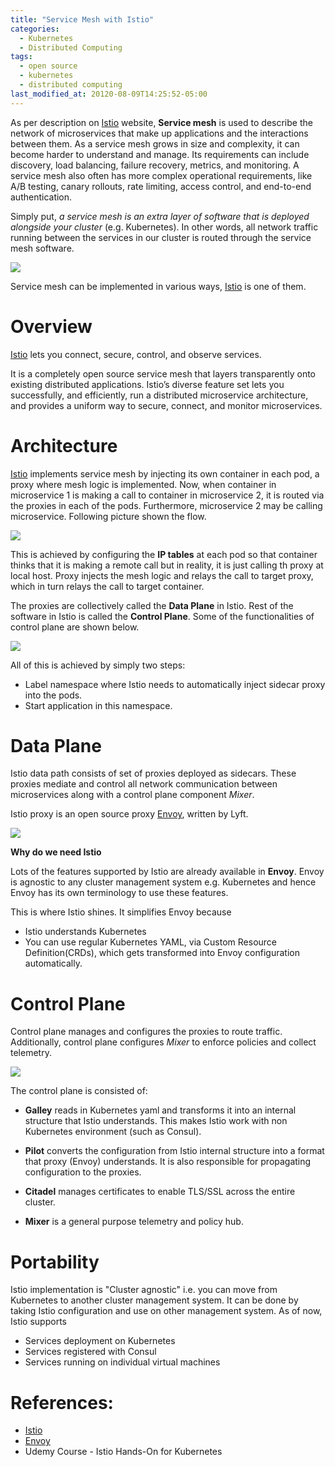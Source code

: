 ```yaml
---
title: "Service Mesh with Istio"
categories:
  - Kubernetes
  - Distributed Computing
tags:
  - open source
  - kubernetes
  - distributed computing
last_modified_at: 20120-08-09T14:25:52-05:00
---
```


As per description on [Istio](https://istio.io/) website, **Service mesh** is used to describe the network of microservices that make up applications and the interactions between them. As a service mesh grows in size and complexity, it can become harder to understand and manage. Its requirements can include discovery, load balancing, failure recovery, metrics, and monitoring. A service mesh also often has more complex operational requirements, like A/B testing, canary rollouts, rate limiting, access control, and end-to-end authentication.

Simply put, *a service mesh is an extra layer of software that is deployed alongside your cluster* (e.g. Kubernetes). In other words, all network traffic running between the services in our cluster is routed through the service mesh software.

<img src="https://manoj-gupta.github.io/images/ServiceMeshOverview.png">

Service mesh can be implemented in various ways, [Istio](https://istio.io/) is one of them.

# Overview

[Istio](https://istio.io/) lets you connect, secure, control, and observe services. 

It is a completely open source service mesh that layers transparently onto existing distributed applications.  Istio’s diverse feature set lets you successfully, and efficiently, run a distributed microservice architecture, and provides a uniform way to secure, connect, and monitor microservices.

# Architecture

[Istio](https://istio.io/) implements service mesh by injecting its own container in each pod, a proxy where mesh logic is implemented. Now, when container in microservice 1 is making a call to container in microservice 2, it is routed via the proxies in each of the pods. Furthermore, microservice 2 may be calling microservice. Following picture shown the flow. 

<img src="https://manoj-gupta.github.io/images/ServiceMeshWithIstio.png">

This is achieved by configuring the **IP tables** at each pod so that container thinks that it is making a remote call but in reality, it is just calling th proxy at local host. Proxy injects the mesh logic and relays the call to target proxy, which in turn relays the call to target container.

The proxies are collectively called the **Data Plane** in Istio. Rest of the software in Istio is called the **Control Plane**. Some of the functionalities of control plane are shown below.

<img src="https://manoj-gupta.github.io/images/IstioControlDataPlane.png">

All of this is achieved by simply two steps:
* Label namespace where Istio needs to automatically inject sidecar proxy into the pods.
* Start application in this namespace.

# Data Plane

Istio data path consists of set of proxies deployed as sidecars. These proxies mediate and control all network communication between microservices along with a control plane component *Mixer*.

Istio proxy is an open source proxy [Envoy](https://www.envoyproxy.io), written by Lyft. 

<img src="https://manoj-gupta.github.io/images/IstioDataPlane.png">

__Why do we need Istio__

Lots of the features supported by Istio are already available in **Envoy**. Envoy is agnostic to any cluster management system e.g. Kubernetes and hence Envoy has its own terminology to use these features. 

This is where Istio shines. It simplifies Envoy because
* Istio understands Kubernetes
* You can use regular Kubernetes YAML, via Custom Resource Definition(CRDs), which gets transformed into Envoy configuration automatically.

# Control Plane

Control plane manages and configures the proxies to route traffic. Additionally, control plane configures *Mixer* to enforce policies and collect telemetry.

<img src="https://manoj-gupta.github.io/images/IstioControlDataPlane.png">

The control plane is consisted of:

* **Galley** reads in Kubernetes yaml and transforms it into an internal structure that Istio understands. This makes Istio work with non Kubernetes environment (such as Consul).

* **Pilot** converts the configuration from Istio internal structure into a format that proxy (Envoy) understands. It is also responsible for propagating configuration to the proxies.

* **Citadel** manages certificates to enable TLS/SSL across the entire cluster.

* **Mixer** is a general purpose telemetry and policy hub.

# Portability

Istio implementation is "Cluster agnostic" i.e. you can move from Kubernetes to another cluster management system. It can be done by taking Istio configuration and use on other management system. As of now, Istio supports

* Services deployment on Kubernetes
* Services registered with Consul
* Services running on individual virtual machines

# References:

* [Istio](https://istio.io/)
* [Envoy](https://www.envoyproxy.io)
* Udemy Course - Istio Hands-On for Kubernetes